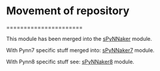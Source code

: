 # Movement of repository
======================

This module has been merged into the [sPyNNaker](https://github.com/SpiNNakerManchester/sPyNNaker) module.

With Pynn7 specific stuff merged into: [sPyNNaker7](https://github.com/SpiNNakerManchester/sPyNNaker7) module.
    
With Pynn8 specific stuff see: [sPyNNaker8](https://github.com/SpiNNakerManchester/sPyNNaker8) module.

